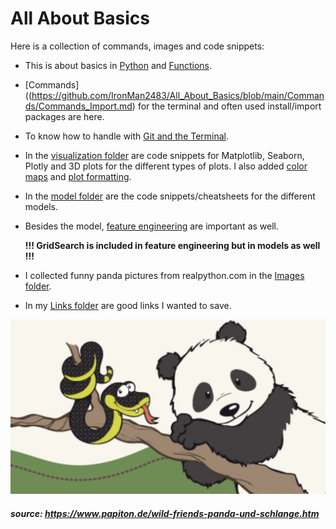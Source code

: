 # All About Basics

Here is a collection of commands, images and code snippets:

* This is about basics in [Python](https://github.com/IronMan2483/All_About_Basics/tree/main/Python%20Basics) and [Functions](https://github.com/IronMan2483/All_About_Basics/tree/main/Functions).
* [Commands]((https://github.com/IronMan2483/All_About_Basics/blob/main/Commands/Commands_Import.md) for the terminal and often used install/import packages are here.
* To know how to handle with [Git and the Terminal](https://github.com/IronMan2483/All_About_Basics/blob/main/Git_and_Terminal/Git_Terminal.md).
* In the [visualization folder](https://github.com/IronMan2483/All_About_Basics/tree/main/Visualization) are code snippets for Matplotlib, Seaborn, Plotly and 3D plots for the different types of plots. I also added [color maps](https://github.com/IronMan2483/All_About_Basics/blob/main/Visualization/Colors.md) and [plot formatting](https://github.com/IronMan2483/All_About_Basics/blob/main/Visualization/Plot_formating.md).
* In the [model folder](https://github.com/IronMan2483/All_About_Basics/tree/main/Models) are the code snippets/cheatsheets for the different models.
* Besides the model, [feature engineering](https://github.com/IronMan2483/All_About_Basics/tree/main/Feature%20Engineering) are important as well.

  __!!! GridSearch is included in feature engineering but in models as well !!!__

* I collected funny panda pictures from realpython.com in the [Images folder](https://github.com/IronMan2483/All_About_Basics/tree/main/Images).
* In my [Links folder](https://github.com/IronMan2483/All_About_Basics/blob/main/Links/Link_collection.md) are good links I wanted to save.

![Panda mit Schlange](https://github.com/IronMan2483/All_About_Basics/blob/main/Images/Panda_Python.png)
   ##### source: https://www.papiton.de/wild-friends-panda-und-schlange.htm
